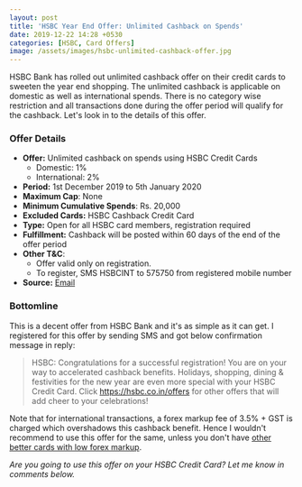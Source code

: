 ```yaml
---
layout: post
title: 'HSBC Year End Offer: Unlimited Cashback on Spends'
date: 2019-12-22 14:28 +0530
categories: [HSBC, Card Offers]
image: /assets/images/hsbc-unlimited-cashback-offer.jpg
---
```


HSBC Bank has rolled out unlimited cashback offer on their credit cards to sweeten the year end shopping. The unlimited cashback is applicable on domestic as well as international spends. There is no category wise restriction and all transactions done during the offer period will qualify for the cashback. Let's look in to the details of this offer.

### Offer Details

- **Offer:** Unlimited cashback on spends using HSBC Credit Cards
  - Domestic: 1%
  - International: 2%
- **Period:** 1st December 2019 to 5th January 2020
- **Maximum Cap**: None
- **Minimum Cumulative Spends**: Rs. 20,000
- **Excluded Cards:** HSBC Cashback Credit Card
- **Type:** Open for all HSBC card members, registration required
- **Fulfillment:** Cashback will be posted within 60 days of the end of the offer period
- **Other T&C**:
  - Offer valid only on registration.
  - To register, SMS HSBCINT to 575750 from registered mobile number
- **Source:** [Email](http://mail.hsbc.com.hk/in/cc_portfolio_npr_v2_1219/offer.htm)

### Bottomline

This is a decent offer from HSBC Bank and it's as simple as it can get. I registered for this offer by sending SMS and got below confirmation message in reply:

> HSBC: Congratulations for a successful registration! You are on your way to accelerated cashback benefits. Holidays, shopping, dining & festivities for the new year are even more special with your HSBC Credit Card. Click https://hsbc.co.in/offers for other offers that will add cheer to your celebrations!

Note that for international transactions, a forex markup fee of 3.5% + GST is charged which overshadows this cashback benefit. Hence I wouldn't recommend to use this offer for the same, unless you don't have [other better cards with low forex markup](/best-credit-cards-in-india-with-low-forex-currency-markup-for-international-travel-spends/).

_Are you going to use this offer on your HSBC Credit Card? Let me know in comments below._
